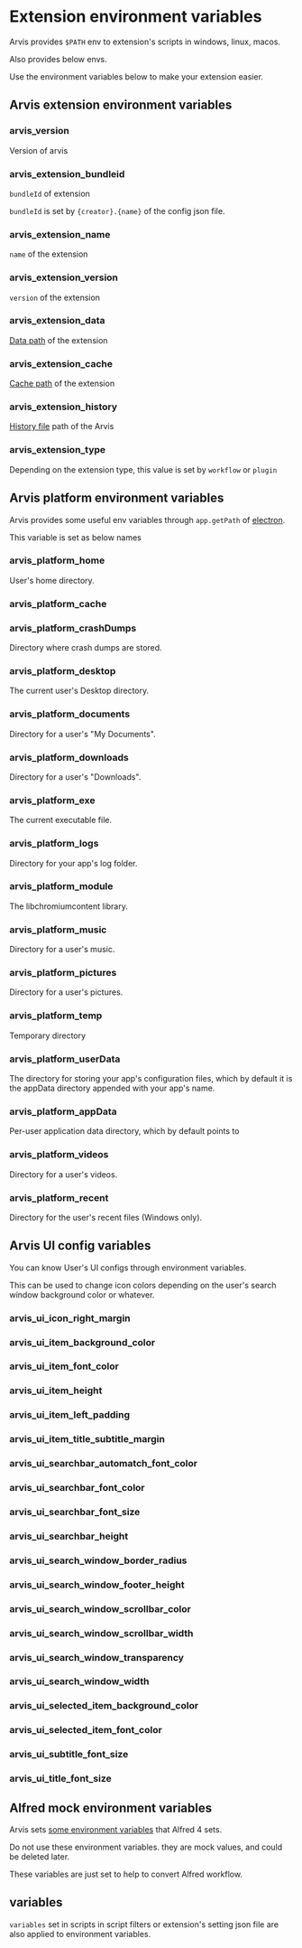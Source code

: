 # Extension environment variables

Arvis provides `$PATH` env to extension's scripts in windows, linux, macos.

Also provides below envs.

Use the environment variables below to make your extension easier.

## Arvis extension environment variables

### arvis_version

Version of arvis

### arvis_extension_bundleid

`bundleId` of extension

`bundleId` is set by `{creator}.{name}` of the config json file.

### arvis_extension_name

`name` of the extension

### arvis_extension_version

`version` of the extension

### arvis_extension_data

[Data path](./config-file-paths.md) of the extension

### arvis_extension_cache

[Cache path](./config-file-paths.md) of the extension

### arvis_extension_history

[History file](./history.md) path of the Arvis

### arvis_extension_type

Depending on the extension type, this value is set by `workflow` or `plugin`

## Arvis platform environment variables

Arvis provides some useful env variables through `app.getPath` of [electron](https://www.electronjs.org/docs/api/app).

This variable is set as below names

### arvis_platform_home

User's home directory.

### arvis_platform_cache

### arvis_platform_crashDumps

Directory where crash dumps are stored.

### arvis_platform_desktop

The current user's Desktop directory.

### arvis_platform_documents

Directory for a user's "My Documents".

### arvis_platform_downloads

Directory for a user's "Downloads".

### arvis_platform_exe

The current executable file.

### arvis_platform_logs

Directory for your app's log folder.

### arvis_platform_module

The libchromiumcontent library.

### arvis_platform_music

Directory for a user's music.

### arvis_platform_pictures

Directory for a user's pictures.

### arvis_platform_temp

Temporary directory

### arvis_platform_userData

The directory for storing your app's configuration files, which by default it is the appData directory appended with your app's name.

### arvis_platform_appData

Per-user application data directory, which by default points to

### arvis_platform_videos

Directory for a user's videos.

### arvis_platform_recent

Directory for the user's recent files (Windows only).

## Arvis UI config variables

You can know User's UI configs through environment variables.

This can be used to change icon colors depending on the user's search window background color or whatever.

### arvis_ui_icon_right_margin

### arvis_ui_item_background_color

### arvis_ui_item_font_color

### arvis_ui_item_height

### arvis_ui_item_left_padding

### arvis_ui_item_title_subtitle_margin

### arvis_ui_searchbar_automatch_font_color

### arvis_ui_searchbar_font_color

### arvis_ui_searchbar_font_size

### arvis_ui_searchbar_height

### arvis_ui_search_window_border_radius

### arvis_ui_search_window_footer_height

### arvis_ui_search_window_scrollbar_color

### arvis_ui_search_window_scrollbar_width

### arvis_ui_search_window_transparency

### arvis_ui_search_window_width

### arvis_ui_selected_item_background_color

### arvis_ui_selected_item_font_color

### arvis_ui_subtitle_font_size

### arvis_ui_title_font_size

## Alfred mock environment variables

Arvis sets [some environment variables](https://www.alfredapp.com/help/workflows/script-environment-variables/) that Alfred 4 sets.

Do not use these environment variables. they are mock values, and could be deleted later.

These variables are just set to help to convert Alfred workflow.

## variables

`variables` set in scripts in script filters or extension's setting json file are also applied to environment variables.